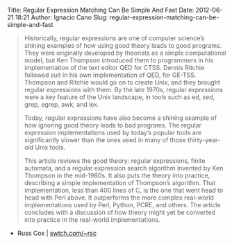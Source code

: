 Title: Regular Expression Matching Can Be Simple And Fast
Date: 2012-06-21 18:21
Author: Ignacio Cano
Slug: regular-expression-matching-can-be-simple-and-fast

> Historically, regular expressions are one of computer science’s
> shining examples of how using good theory leads to good programs. They
> were originally developed by theorists as a simple computational
> model, but Ken Thompson introduced them to programmers in his
> implementation of the text editor QED for CTSS. Dennis Ritchie
> followed suit in his own implementation of QED, for GE-TSS. Thompson
> and Ritchie would go on to create Unix, and they brought regular
> expressions with them. By the late 1970s, regular expressions were a
> key feature of the Unix landscape, in tools such as ed, sed, grep,
> egrep, awk, and lex.
>
> Today, regular expressions have also become a shining example of how
> ignoring good theory leads to bad programs. The regular expression
> implementations used by today’s popular tools are significantly slower
> than the ones used in many of those thirty-year-old Unix tools.
>
> This article reviews the good theory: regular expressions, finite
> automata, and a regular expression search algorithm invented by Ken
> Thompson in the mid-1960s. It also puts the theory into practice,
> describing a simple implementation of Thompson’s algorithm. That
> implementation, less than 400 lines of C, is the one that went head to
> head with Perl above. It outperforms the more complex real-world
> implementations used by Perl, Python, PCRE, and others. The article
> concludes with a discussion of how theory might yet be converted into
> practice in the real-world implementations.

- Russ Cox | [swtch.com/\~rsc][]

  [swtch.com/\~rsc]: http://swtch.com/~rsc/regexp/regexp1.html
    "Regular Expression Matching Can Be Simple And Fast"
